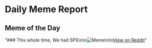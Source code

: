 # Daily Meme Report

## Meme of the Day
"### This whole time, We had SPS\n\n![Meme](https://i.redd.it/529f7oaq7flf1.png)\n\n[View on Reddit](https://redd.it/1n0wd00)"

